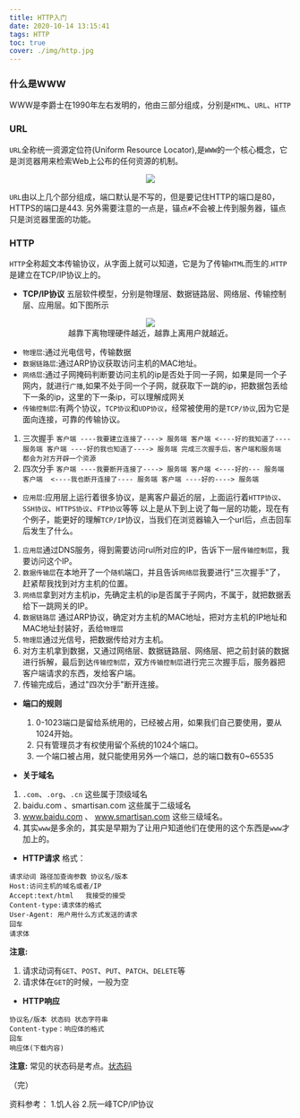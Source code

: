 ```yaml
---
title: HTTP入门
date: 2020-10-14 13:15:41
tags: HTTP
toc: true
cover: ./img/http.jpg
---
```


### __什么是WWW__
WWW是李爵士在1990年左右发明的，他由三部分组成，分别是`HTML`、`URL`、`HTTP`
### __URL__
`URL`全称统一资源定位符(Uniform Resource Locator),是`WWW`的一个核心概念，它是浏览器用来检索Web上公布的任何资源的机制。
<!--more-->
<div align="center"><img src="./img/url.jpg"></div>

`URL`由以上几个部分组成，端口默认是不写的，但是要记住HTTP的端口是80，HTTPS的端口是443.
另外需要注意的一点是，锚点`#`不会被上传到服务器，锚点只是浏览器里面的功能。

### __HTTP__
`HTTP`全称超文本传输协议，从字面上就可以知道，它是为了传输`HTML`而生的.`HTTP`是建立在TCP/IP协议上的。
* __TCP/IP协议__
	五层软件模型，分别是物理层、数据链路层、网络层、传输控制层、应用层。如下图所示

<div align="center"><img src="./img/tcpip.png"></div>

 <div align="center" class="ff3333"> 越靠下离物理硬件越近，越靠上离用户就越近。</div>

 * `物理层`:通过光电信号，传输数据
 * `数据链路层`:通过ARP协议获取访问主机的MAC地址。
 *	`网络层`:通过子网掩码判断要访问主机的ip是否处于同一子网，如果是同一个子网内，就进行`广播`,如果不处于同一个子网，就获取下一跳的ip，把数据包丢给下一条的ip，这里的下一条ip，可以理解成网关
 * `传输控制层`:有两个协议，`TCP协议`和`UDP协议`，经常被使用的是`TCP/协议`,因为它是面向连接，可靠的传输协议。
  1. 三次握手
		 ```
			客户端 ----我要建立连接了----> 服务端
			客户端 <----好的我知道了---- 服务端
			客户端 ----好的我也知道了----> 服务端
			完成三次握手后，客户端和服务端 都会为对方开辟一个资源
		 ```
  2. 四次分手
		 ```
		 客户端 ----我要断开连接了----> 服务端
		 客户端 <----好的--- 服务端
		 客户端  <----我也断开连接了---- 服务端
		 客户端 ----好的----> 服务端
		 ```
 * `应用层`:应用层上运行着很多协议，是离客户最近的层，上面运行着`HTTP协议`、`SSH协议`、`HTTPS协议`、`FTP协议`等等
 	以上是从下到上说了每一层的功能，现在有个例子，能更好的理解`TCP/IP`协议，当我们在浏览器输入一个url后，点击回车后发生了什么。
 1.  `应用层`通过DNS服务，得到需要访问rul所对应的IP，告诉下一层`传输控制层`，我要访问这个IP。
 2. `数据传输层`在本地开了一个`随机`端口，并且告诉`网络层`我要进行"三次握手"了，赶紧帮我找到对方主机的位置。
 3. `网络层`拿到对方主机ip，先确定主机的ip是否属于子网内，不属于，就把数据丢给下一跳网关的IP。
 4. `数据链路层` 通过ARP协议，确定对方主机的MAC地址，把对方主机的IP地址和MAC地址封装好，丢给`物理层`
 5. `物理层`通过光信号，把数据传给对方主机。
 6. 对方主机拿到数据，又通过网络层、数据链路层、网络层、把之前封装的数据进行拆解，最后到达`传输控制层`，双方`传输控制层`进行完三次握手后，服务器把客户端请求的东西，发给客户端。
 7. 传输完成后，通过"四次分手"断开连接。

* __端口的规则__
	1. 0-1023端口是留给系统用的，已经被占用，如果我们自己要使用，要从1024开始。
	2. 只有管理员才有权使用留个系统的1024个端口。
	3. 一个端口被占用，就只能使用另外一个端口，总的端口数有0~65535

* __关于域名__
 1. `.com`、`.org`、`.cn` 这些属于顶级域名
 2. baidu.com 、smartisan.com 这些属于二级域名
 3. www.baidu.com 、 www.smartisan.com 这些三级域名。
 4. 其实`www`是多余的，其实是早期为了让用户知道他们在使用的这个东西是`www`才加上的。


* __HTTP请求__
格式：
```
请求动词 路径加查询参数 协议名/版本
Host:访问主机的域名或者/IP 
Accept:text/html   我接受的接受
Content-type:请求体的格式
User-Agent: 用户用什么方式发送的请求
回车
请求体
```
__注意:__
 1. 请求动词有`GET`、`POST`、`PUT`、`PATCH`、`DELETE`等
 2. 请求体在`GET`的时候，一般为空


* __HTTP响应__
```
协议名/版本 状态码 状态字符串
Content-type：响应体的格式
回车
响应体(下载内容)
```
__注意:__ 常见的状态码是考点。[状态码](https://zhuanlan.zhihu.com/p/121168258)

（完）

资料参考：
1.饥人谷
2.阮一峰TCP/IP协议
